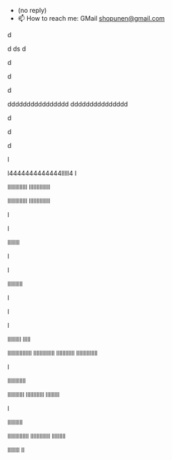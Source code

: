 - (no reply)
- 📫 How to reach me: GMail shopunen@gmail.com
















d






d
ds
d



d











d




d














dddddddddddddddd
ddddddddddddddd









d















d












d










l















l4444444444444lllll4
l











lllllllllllll
llllllllllllll













lllllllllllll
llllllllllllll










l











l











llllllll





l













l


llllllllll




l










l















l










lllllllll
lllll











llllllllllllllll
llllllllllllll
llllllllllll
llllllllllllll














l















llllllllllll













lllllllllll
llllllllllll
lllllllll







l











llllllllll








llllllllllllll
lllllllllllll
lllllllll

llllllll
ll
